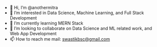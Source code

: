 - 👋 Hi, I’m @anothermitra
- 👀 I’m interested in Data Science, Machine Learning, and Full Stack Development
- 🌱 I’m currently learning MERN Stack
- 💞️ I’m looking to collaborate on Data Science and ML related work, and Web App Development
- 📫 How to reach me mail: swastikbsc@gmail.com

<!---
anothermitra/anothermitra is a ✨ special ✨ repository because its `README.md` (this file) appears on your GitHub profile.
You can click the Preview link to take a look at your changes.
--->
